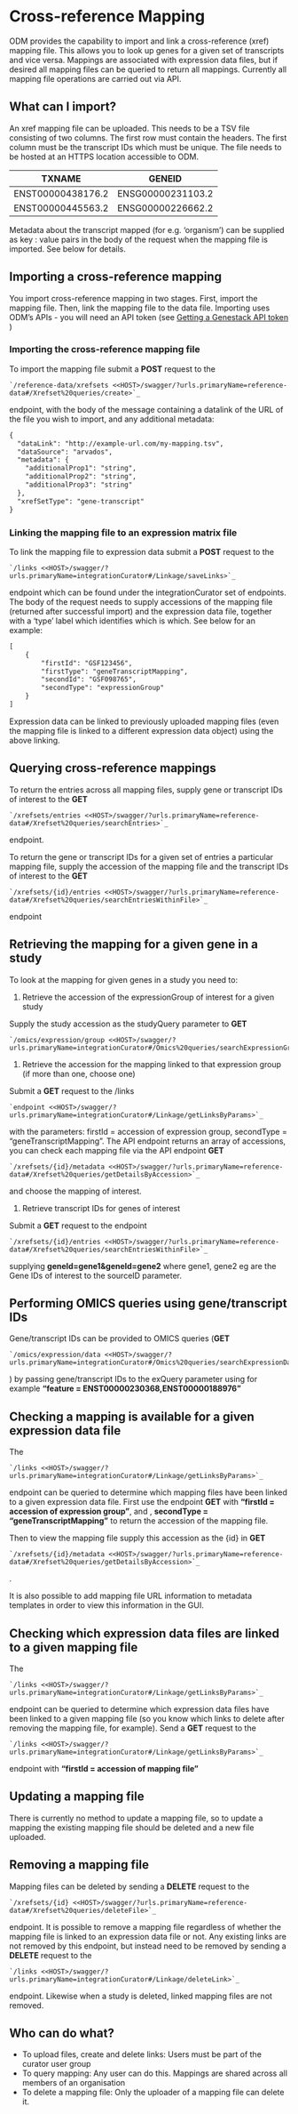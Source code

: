 # Cross-reference Mapping

ODM provides the capability to import and link a cross-reference (xref) mapping file. This allows you to look up genes for a given set of transcripts and vice versa. Mappings are associated with expression data files, but if desired all mapping files can be queried to return all mappings. Currently all mapping file operations are carried out via API.

## What can I import?

An xref mapping file can be uploaded. This needs to be a TSV file consisting of two columns. The first row must contain the headers. The first column must be the transcript IDs which must be unique. The file needs to be hosted at an HTTPS location accessible to ODM.

| TXNAME            | GENEID            |
|-------------------|-------------------|
| ENST00000438176.2 | ENSG00000231103.2 |
| ENST00000445563.2 | ENSG00000226662.2 |

Metadata about the transcript mapped (for e.g. ‘organism’) can be supplied as key : value pairs in the body of the request when the mapping file is imported. See below for details.

## Importing a cross-reference mapping

You import cross-reference mapping in two stages. First, import the mapping file. Then, link the mapping file to the data file. Importing uses ODM’s APIs - you will need an API token (see [Getting a Genestack API token](getting-a-genestack-api-token.md#token-label) )

### Importing the cross-reference mapping file

To import the mapping file submit a **POST** request to the 

```
`/reference-data/xrefsets <<HOST>/swagger/?urls.primaryName=reference-data#/Xrefset%20queries/create>`_
```

 endpoint, with the body of the message containing a datalink of the URL of the file you wish to import, and any additional metadata:

```default
{
  "dataLink": "http://example-url.com/my-mapping.tsv",
  "dataSource": "arvados",
  "metadata": {
    "additionalProp1": "string",
    "additionalProp2": "string",
    "additionalProp3": "string"
  },
  "xrefSetType": "gene-transcript"
}
```

### Linking the mapping file to an expression matrix file

To link the mapping file to expression data submit a **POST** request to the 

```
`/links <<HOST>/swagger/?urls.primaryName=integrationCurator#/Linkage/saveLinks>`_
```

 endpoint which can be found under the integrationCurator set of endpoints. The body of the request needs to supply accessions of the mapping file (returned after successful import) and the expression data file, together with a ‘type’ label which identifies which is which. See below for an example:

```default
[
	{
		"firstId": "GSF123456",
		"firstType": "geneTranscriptMapping",
		"secondId": "GSF098765",
		"secondType": "expressionGroup"
	}
]
```

Expression data can be linked to previously uploaded mapping files (even the mapping file is linked to a different expression data object) using the above linking.

## Querying cross-reference mappings

To return the entries across all mapping files, supply gene or transcript IDs of interest to the **GET** 

```
`/xrefsets/entries <<HOST>/swagger/?urls.primaryName=reference-data#/Xrefset%20queries/searchEntries>`_
```

 endpoint.

To return the gene or transcript IDs for a given set of entries a particular mapping file, supply the accession of the mapping file and the transcript IDs of interest to the **GET** 

```
`/xrefsets/{id}/entries <<HOST>/swagger/?urls.primaryName=reference-data#/Xrefset%20queries/searchEntriesWithinFile>`_
```

 endpoint

## Retrieving the mapping for a given gene in a study

To look at the mapping for given genes in a study you need to:

1. Retrieve the accession of the expressionGroup of interest for a given study

Supply the study accession as the studyQuery parameter to **GET** 

```
`/omics/expression/group <<HOST>/swagger/?urls.primaryName=integrationCurator#/Omics%20queries/searchExpressionGroups>`_
```

1. Retrieve the accession for the mapping linked to that expression group (if more than one, choose one)

Submit a **GET** request to the /links 

```
`endpoint <<HOST>/swagger/?urls.primaryName=integrationCurator#/Linkage/getLinksByParams>`_
```

 with the parameters:  firstId = accession of expression group, secondType = “geneTranscriptMapping”. The API endpoint returns an array of accessions, you can check each mapping file via the API endpoint **GET** 

```
`/xrefsets/{id}/metadata <<HOST>/swagger/?urls.primaryName=reference-data#/Xrefset%20queries/getDetailsByAccession>`_
```

 and choose the mapping of interest.

1. Retrieve transcript IDs for genes of interest

Submit a **GET** request to the endpoint 

```
`/xrefsets/{id}/entries <<HOST>/swagger/?urls.primaryName=reference-data#/Xrefset%20queries/searchEntriesWithinFile>`_
```

 supplying **geneId=gene1&geneId=gene2** where gene1, gene2 eg are the Gene IDs of interest to the sourceID parameter.

## Performing OMICS queries using gene/transcript IDs

Gene/transcript IDs can be provided to OMICS queries (**GET** 

```
`/omics​/expression/data <<HOST>/swagger/?urls.primaryName=integrationCurator#/Omics%20queries/searchExpressionData>`_
```

) by passing gene/transcript IDs to the exQuery parameter using for example **“feature = ENST00000230368,ENST00000188976”**

## Checking a mapping is available for a given expression data file

The 

```
`/links <<HOST>/swagger/?urls.primaryName=integrationCurator#/Linkage/getLinksByParams>`_
```

 endpoint can be queried to determine which mapping files have been linked to a given expression data file. First use the endpoint **GET** with **“firstId = accession of expression group”**, and , **secondType = “geneTranscriptMapping”** to return the accession of the mapping file.

Then to view the mapping file supply this accession as the {id} in **GET** 

```
`/xrefsets/{id}/metadata <<HOST>/swagger/?urls.primaryName=reference-data#/Xrefset%20queries/getDetailsByAccession>`_
```

.

It is also possible to add mapping file URL information to metadata templates in order to view this information in the GUI.

## Checking which expression data files are linked to a given mapping file

The 

```
`/links <<HOST>/swagger/?urls.primaryName=integrationCurator#/Linkage/getLinksByParams>`_
```

 endpoint can be queried to determine which expression data files have been linked to a given mapping file (so you know which links to delete after removing the mapping file, for example). Send a **GET** request to the 

```
`/links <<HOST>/swagger/?urls.primaryName=integrationCurator#/Linkage/getLinksByParams>`_
```

 endpoint with **“firstId = accession of mapping file”**

## Updating a mapping file

There is currently no method to update a mapping file, so to update a mapping the existing mapping file should be deleted and a new file uploaded.

## Removing a mapping file

Mapping files can be deleted by sending a **DELETE** request to the 

```
`/xrefsets/{id} <<HOST>/swagger/?urls.primaryName=reference-data#/Xrefset%20queries/deleteFile>`_
```

 endpoint. It is possible to remove a mapping file regardless of whether the mapping file is linked to an expression data file or not. Any existing links are not removed by this endpoint, but instead need to be removed by sending a **DELETE** request to the 

```
`/links <<HOST>/swagger/?urls.primaryName=integrationCurator#/Linkage/deleteLink>`_
```

 endpoint. Likewise when a study is deleted, linked mapping files are not removed.

## Who can do what?

- To upload files, create and delete links: Users must be part of the curator user group
- To query mapping: Any user can do this. Mappings are shared across all members of an organisation
- To delete a mapping file: Only the uploader of a mapping file can delete it.
